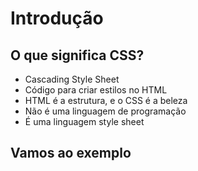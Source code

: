 # Introdução

## O que significa CSS?

* Cascading Style Sheet 
* Código para criar estilos no HTML
* HTML é a estrutura, e o CSS é a beleza
* Não é uma linguagem de programação
* É uma linguagem style sheet

## Vamos ao exemplo